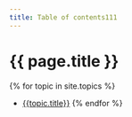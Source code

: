 ```yaml
---
title: Table of contents111
---
```


# {{ page.title }}

{% for topic in site.topics %}
* [{{topic.title}}]({{topic.url|relative_url}}) 
{% endfor %}